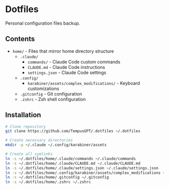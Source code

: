 # Dotfiles

Personal configuration files backup.

## Contents

-   `home/` - Files that mirror home directory structure
    -   `.claude/`
        -   `commands/` - Claude Code custom commands
        -   `CLAUDE.md` - Claude Code instructions
        -   `settings.json` - Claude Code settings
    -   `.config/`
        -   `karabiner/assets/complex_modifications/` - Keyboard customizations
    -   `.gitconfig` - Git configuration
    -   `.zshrc` - Zsh shell configuration

## Installation

```bash
# Clone repository
git clone https://github.com/TempusGPT/.dotfiles ~/.dotfiles

# Create necessary directories
mkdir -p ~/.claude ~/.config/karabiner/assets

# Create all symlinks
ln -s ~/.dotfiles/home/.claude/commands ~/.claude/commands
ln -s ~/.dotfiles/home/.claude/CLAUDE.md ~/.claude/CLAUDE.md
ln -s ~/.dotfiles/home/.claude/settings.json ~/.claude/settings.json
ln -s ~/.dotfiles/home/.config/karabiner/assets/complex_modifications ~/.config/karabiner/assets/complex_modifications
ln -s ~/.dotfiles/home/.gitconfig ~/.gitconfig
ln -s ~/.dotfiles/home/.zshrc ~/.zshrc
```
